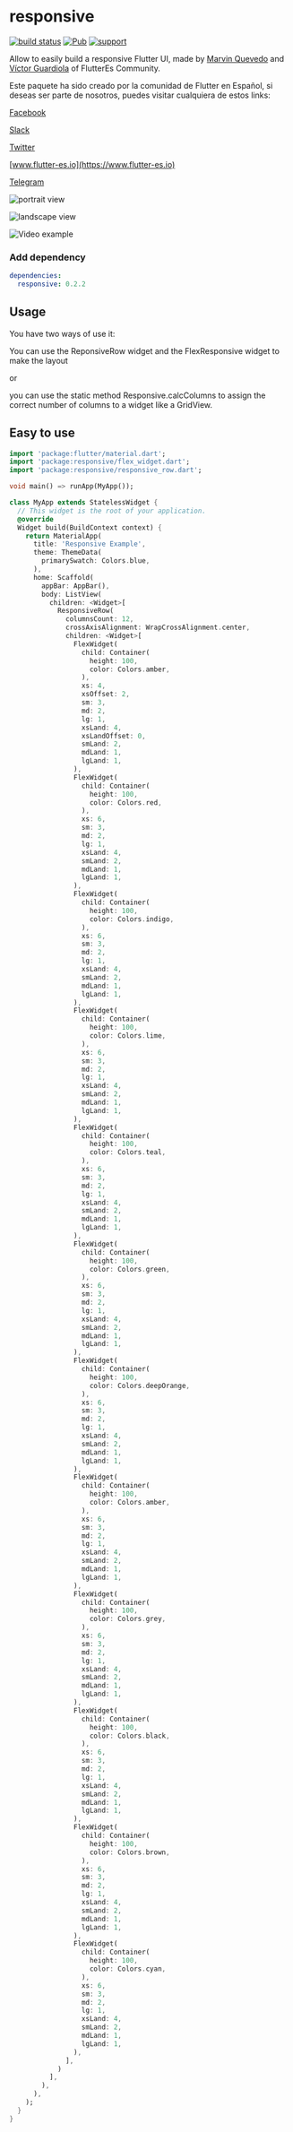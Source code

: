 
# responsive

[![build status](https://img.shields.io/travis/flutterchina/responsive/vm.svg?style=flat-square)](https://travis-ci.org/flutterchina/dio)
[![Pub](https://img.shields.io/pub/v/responsive.svg?style=flat-square)](https://pub.dartlang.org/packages/responsive)
[![support](https://img.shields.io/badge/platform-flutter%7Cdart%20vm-ff69b4.svg?style=flat-square)](https://github.com/flutter-es/responsive)

Allow to easily build a responsive Flutter UI, made by [Marvin Quevedo](https://www.gcoding.academy/pages/quienes-somos)  and [Víctor Guardiola](mailto:victor.guardiola@gmail.com) of FlutterEs Community.

Este paquete ha sido creado por la comunidad de Flutter en Español, si deseas ser parte de nosotros, puedes visitar cualquiera de estos links:

[Facebook](https://www.facebook.com/groups/flutter.dart.spanish/)

[Slack](https://bit.ly/FlutterDevsEnEspanol)

[Twitter](https://twitter.com/esflutter)

[www.flutter-es.io](https://www.flutter-es.io)

[Telegram](https://t.me/flutter_dart_spanish)

![portrait view](media/portrait.png "portrait view")

![landscape view](media/landscape.png "landscape view")

![Video example](media/responsive.gif "example")

### Add dependency

```yaml
dependencies:
  responsive: 0.2.2
```
## Usage

You have two ways of use it:

You can use the ReponsiveRow widget and the FlexResponsive widget to make the layout

or 

you can use the static method Responsive.calcColumns to assign the correct number of columns to a widget like a GridView. 

## Easy to use

```dart
import 'package:flutter/material.dart';
import 'package:responsive/flex_widget.dart';
import 'package:responsive/responsive_row.dart';

void main() => runApp(MyApp());

class MyApp extends StatelessWidget {
  // This widget is the root of your application.
  @override
  Widget build(BuildContext context) {
    return MaterialApp(
      title: 'Responsive Example',
      theme: ThemeData(
        primarySwatch: Colors.blue,
      ),
      home: Scaffold(
        appBar: AppBar(),
        body: ListView(
          children: <Widget>[
            ResponsiveRow(
              columnsCount: 12,
              crossAxisAlignment: WrapCrossAlignment.center,
              children: <Widget>[
                FlexWidget(
                  child: Container(
                    height: 100,
                    color: Colors.amber,
                  ),
                  xs: 4,
                  xsOffset: 2,
                  sm: 3,
                  md: 2,
                  lg: 1,
                  xsLand: 4,
                  xsLandOffset: 0,
                  smLand: 2,
                  mdLand: 1,
                  lgLand: 1,
                ),
                FlexWidget(
                  child: Container(
                    height: 100,
                    color: Colors.red,
                  ),
                  xs: 6,
                  sm: 3,
                  md: 2,
                  lg: 1,
                  xsLand: 4,
                  smLand: 2,
                  mdLand: 1,
                  lgLand: 1,
                ),
                FlexWidget(
                  child: Container(
                    height: 100,
                    color: Colors.indigo,
                  ),
                  xs: 6,
                  sm: 3,
                  md: 2,
                  lg: 1,
                  xsLand: 4,
                  smLand: 2,
                  mdLand: 1,
                  lgLand: 1,
                ),
                FlexWidget(
                  child: Container(
                    height: 100,
                    color: Colors.lime,
                  ),
                  xs: 6,
                  sm: 3,
                  md: 2,
                  lg: 1,
                  xsLand: 4,
                  smLand: 2,
                  mdLand: 1,
                  lgLand: 1,
                ),
                FlexWidget(
                  child: Container(
                    height: 100,
                    color: Colors.teal,
                  ),
                  xs: 6,
                  sm: 3,
                  md: 2,
                  lg: 1,
                  xsLand: 4,
                  smLand: 2,
                  mdLand: 1,
                  lgLand: 1,
                ),
                FlexWidget(
                  child: Container(
                    height: 100,
                    color: Colors.green,
                  ),
                  xs: 6,
                  sm: 3,
                  md: 2,
                  lg: 1,
                  xsLand: 4,
                  smLand: 2,
                  mdLand: 1,
                  lgLand: 1,
                ),
                FlexWidget(
                  child: Container(
                    height: 100,
                    color: Colors.deepOrange,
                  ),
                  xs: 6,
                  sm: 3,
                  md: 2,
                  lg: 1,
                  xsLand: 4,
                  smLand: 2,
                  mdLand: 1,
                  lgLand: 1,
                ),
                FlexWidget(
                  child: Container(
                    height: 100,
                    color: Colors.amber,
                  ),
                  xs: 6,
                  sm: 3,
                  md: 2,
                  lg: 1,
                  xsLand: 4,
                  smLand: 2,
                  mdLand: 1,
                  lgLand: 1,
                ),
                FlexWidget(
                  child: Container(
                    height: 100,
                    color: Colors.grey,
                  ),
                  xs: 6,
                  sm: 3,
                  md: 2,
                  lg: 1,
                  xsLand: 4,
                  smLand: 2,
                  mdLand: 1,
                  lgLand: 1,
                ),
                FlexWidget(
                  child: Container(
                    height: 100,
                    color: Colors.black,
                  ),
                  xs: 6,
                  sm: 3,
                  md: 2,
                  lg: 1,
                  xsLand: 4,
                  smLand: 2,
                  mdLand: 1,
                  lgLand: 1,
                ),
                FlexWidget(
                  child: Container(
                    height: 100,
                    color: Colors.brown,
                  ),
                  xs: 6,
                  sm: 3,
                  md: 2,
                  lg: 1,
                  xsLand: 4,
                  smLand: 2,
                  mdLand: 1,
                  lgLand: 1,
                ),
                FlexWidget(
                  child: Container(
                    height: 100,
                    color: Colors.cyan,
                  ),
                  xs: 6,
                  sm: 3,
                  md: 2,
                  lg: 1,
                  xsLand: 4,
                  smLand: 2,
                  mdLand: 1,
                  lgLand: 1,
                ),
              ],
            )
          ],
        ),
      ),
    );
  }
}
